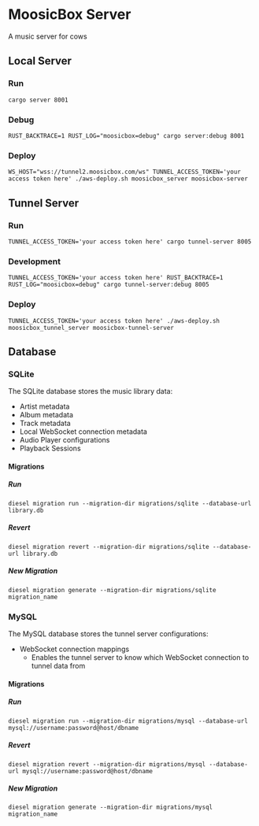 # MoosicBox Server

A music server for cows

## Local Server

### Run

`cargo server 8001`

### Debug

`RUST_BACKTRACE=1 RUST_LOG="moosicbox=debug" cargo server:debug 8001`

### Deploy

`WS_HOST="wss://tunnel2.moosicbox.com/ws" TUNNEL_ACCESS_TOKEN='your access token here' ./aws-deploy.sh moosicbox_server moosicbox-server`

## Tunnel Server

### Run

`TUNNEL_ACCESS_TOKEN='your access token here' cargo tunnel-server 8005`

### Development

`TUNNEL_ACCESS_TOKEN='your access token here' RUST_BACKTRACE=1 RUST_LOG="moosicbox=debug" cargo tunnel-server:debug 8005`

### Deploy

`TUNNEL_ACCESS_TOKEN='your access token here' ./aws-deploy.sh moosicbox_tunnel_server moosicbox-tunnel-server`

## Database

### SQLite

The SQLite database stores the music library data:

- Artist metadata
- Album metadata
- Track metadata
- Local WebSocket connection metadata
- Audio Player configurations
- Playback Sessions

#### Migrations

##### Run

`diesel migration run --migration-dir migrations/sqlite --database-url library.db`

##### Revert

`diesel migration revert --migration-dir migrations/sqlite --database-url library.db`

##### New Migration

`diesel migration generate --migration-dir migrations/sqlite migration_name`

### MySQL

The MySQL database stores the tunnel server configurations:

- WebSocket connection mappings
  - Enables the tunnel server to know which WebSocket connection to tunnel data from

#### Migrations

##### Run

`diesel migration run --migration-dir migrations/mysql --database-url mysql://username:password@host/dbname`

##### Revert

`diesel migration revert --migration-dir migrations/mysql --database-url mysql://username:password@host/dbname`

##### New Migration

`diesel migration generate --migration-dir migrations/mysql migration_name`
